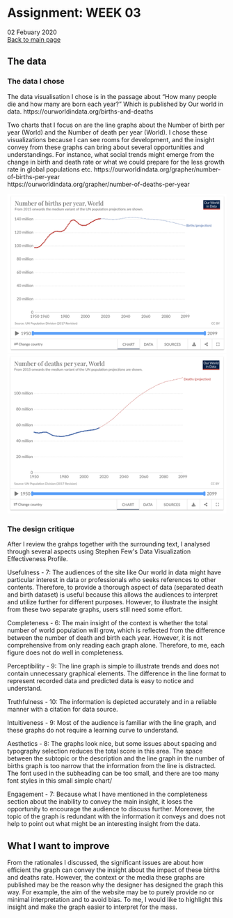 # Assignment: WEEK 03
02 Febuary 2020<br>
[Back to main page](/README.md)


## The data

### The data I chose

<p>
The data visualisation I chose is in the passage about “How many people die and how many are born each year?” Which is published by Our world in data.
https://ourworldindata.org/births-and-deaths
</p>

<p>
Two charts that I focus on are the line graphs about the Number of birth per year (World) and the Number of death per year (World). I chose these visualizations because I can see rooms for development, and the insight convey from these graphs can bring about several opportunities and understandings.  For instance, what social trends might emerge from the change in birth and death rate or what we could prepare for the less growth rate in global populations etc.
https://ourworldindata.org/grapher/number-of-births-per-year <br>
https://ourworldindata.org/grapher/number-of-deaths-per-year
</p>

![Screenshot](OriginalGraph1.png)
![Screenshot](OriginalGraph2.png)


### The design critique
<p>
After I review the grahps together with the surrounding text, I analysed through several aspects using Stephen Few's Data Visualization Effectiveness Profile.
<p>
Usefulness - 7: The audiences of the site like Our world in data might have particular interest in data or professionals who seeks references to other contents. Therefore, to provide a thorough aspect of data (separated death and birth dataset) is useful because this allows the audiences to interpret and utilize further for different purposes. However, to illustrate the insight from these two separate graphs, users still need some effort.
</p>
<p>
Completeness - 6: The main insight of the context is whether the total number of world population will grow, which is reflected from the difference between the number of death and birth each year. However, it is not comprehensive from only reading each graph alone. Therefore, to me, each figure does not do well in completeness.
</p>
<p>
Perceptibility - 9: The line graph is simple to illustrate trends and does not contain unnecessary graphical elements. The difference in the line format to represent recorded data and predicted data is easy to notice and understand.
</p>

<p>Truthfulness - 10: The information is depicted accurately and in a reliable manner with a citation for data source.

<p>Intuitiveness - 9: Most of the audience is familiar with the line graph, and these graphs do not require a learning curve to understand.

<p>Aesthetics - 8: The graphs look nice, but some issues about spacing and typography selection reduces the total score in this area. The space between the subtopic or the description and the line graph in the number of births graph is too narrow that the information from the line is distracted. The font used in the subheading can be too small, and there are too many font styles in this small simple chart/

<p>Engagement - 7: Because what I have mentioned in the completeness section about the inability to convey the main insight, it loses the opportunity to encourage the audience to discuss further. Moreover, the topic of the graph is redundant with the information it conveys and does not help to point out what might be an interesting insight from the data.
  
  
## What I want to improve
<p>
From the rationales I discussed, the significant issues are about how efficient the graph can convey the insight about the impact of these births and deaths rate. However, the context or the media these graphs are published may be the reason why the designer has designed the graph this way. For example, the aim of the website may be to purely provide no or minimal interpretation and to avoid bias. To me, I would like to highlight this insight and make the graph easier to interpret for the mass.
</p>
